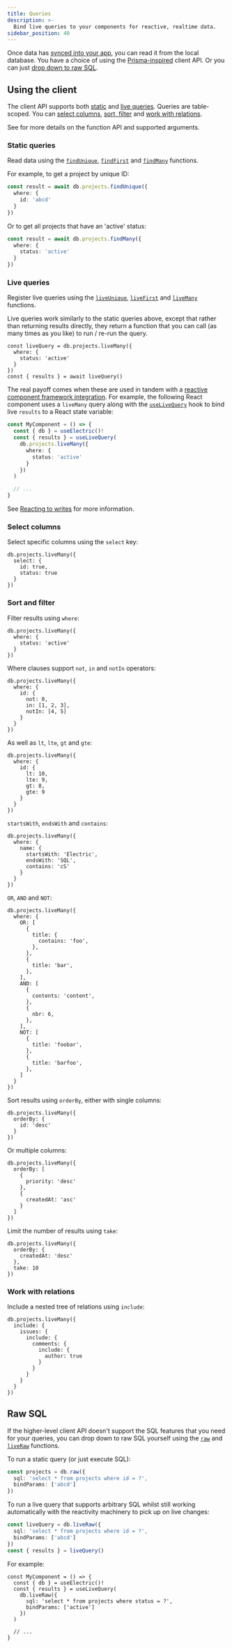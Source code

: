 ```yaml
---
title: Queries
description: >-
  Bind live queries to your components for reactive, realtime data.
sidebar_position: 40
---
```


Once data has [synced into your app](./shapes.md), you can read it from the local database. You have a choice of using the [Prisma-inspired](https://www.prisma.io/docs/concepts/components/prisma-client) client API. Or you can just [drop down to raw SQL](#raw-sql).

## Using the client

The client API supports both [static](#static-queries) and [live queries](#live-queries). Queries are table-scoped. You can [select columns](#select-columns), [sort, filter](#sort-and-filter) and [work with relations](#work-with-relations).

See <DocPageLink path="api/clients/typescript" /> for more details on the function API and supported arguments.

### Static queries

Read data using the [`findUnique`](../../api/clients/typescript.md#findUnique), [`findFirst`](../../api/clients/typescript.md#findFirst) and [`findMany`](../../api/clients/typescript.md#findMany) functions.

For example, to get a project by unique ID:

```ts
const result = await db.projects.findUnique({
  where: {
    id: 'abcd'
  }
})
```

Or to get all projects that have an 'active' status:

```ts
const result = await db.projects.findMany({
  where: {
    status: 'active'
  }
})
```

### Live queries

Register live queries using the [`liveUnique`](../../api/clients/typescript.md#liveUnique), [`liveFirst`](../../api/clients/typescript.md#liveFirst) and [`liveMany`](../../api/clients/typescript.md#liveMany) functions.

Live queries work similarly to the static queries above, except that rather than returning results directly, they return a function that you can call (as many times as you like) to run / re-run the query.

```tsx
const liveQuery = db.projects.liveMany({
  where: {
    status: 'active'
  }
})
const { results } = await liveQuery()
```

The real payoff comes when these are used in tandem with a [reactive component framework integration](../../integrations/frontend/index.md). For example, the following React component uses a `liveMany` query along with the [`useLiveQuery`](../../integrations/frontend/react.md#useLiveQuery) hook to bind live `results` to a React state variable:

```ts
const MyComponent = () => {
  const { db } = useElectric()!
  const { results } = useLiveQuery(
    db.projects.liveMany({
      where: {
        status: 'active'
      }
    })
  )

  // ...
}
```

See [Reacting to writes](./writes#reacting-to-writes) for more information.

### Select columns

Select specific columns using the `select` key:

```tsx
db.projects.liveMany({
  select: {
    id: true,
    status: true
  }
})
```

### Sort and filter

Filter results using `where`:

```tsx
db.projects.liveMany({
  where: {
    status: 'active'
  }
})
```

Where clauses support `not`, `in` and `notIn` operators:

```tsx
db.projects.liveMany({
  where: {
    id: {
      not: 0, 
      in: [1, 2, 3],
      notIn: [4, 5]
    }
  }
})
```

As well as `lt`, `lte`, `gt` and `gte`:

```tsx
db.projects.liveMany({
  where: {
    id: {
      lt: 10, 
      lte: 9,
      gt: 8,
      gte: 9
    }
  }
})
```

`startsWith`, `endsWith` and `contains`:

```tsx
db.projects.liveMany({
  where: {
    name: {
      startsWith: 'Electric', 
      endsWith: 'SQL',
      contains: 'cS'
    }
  }
})
```

`OR`, `AND` and `NOT`:

```tsx
db.projects.liveMany({
  where: {
    OR: [
      {
        title: {
          contains: 'foo',
        },
      },
      {
        title: 'bar',
      },
    ],
    AND: [
      {
        contents: 'content',
      },
      {
        nbr: 6,
      },
    ],
    NOT: [
      {
        title: 'foobar',
      },
      {
        title: 'barfoo',
      },
    ]
  }
})
```

Sort results using `orderBy`, either with single columns:

```tsx
db.projects.liveMany({
  orderBy: {
    id: 'desc'
  }
})
```

Or multiple columns:

```tsx
db.projects.liveMany({
  orderBy: [
    {
      priority: 'desc'
    },
    {
      createdAt: 'asc'
    }
  ]
})
```

Limit the number of results using `take`:

```tsx
db.projects.liveMany({
  orderBy: {
    createdAt: 'desc'
  },
  take: 10
})
```

### Work with relations

Include a nested tree of relations using `include`:

```tsx
db.projects.liveMany({
  include: {
    issues: {
      include: {
        comments: {
          include: {
            author: true
          }
        }
      }
    }
  }
})
```

## Raw SQL

If the higher-level client API doesn't support the SQL features that you need for your queries, you can drop down to raw SQL yourself using the [`raw`](../../api/clients/typescript.md#raw) and [`liveRaw`](../../api/clients/typescript.md#raw) functions.

To run a static query (or just execute SQL):

```ts
const projects = db.raw({
  sql: 'select * from projects where id = ?',
  bindParams: ['abcd']
})
```

To run a live query that supports arbitrary SQL whilst still working automatically with the reactivity machinery to pick up on live changes:

```ts
const liveQuery = db.liveRaw({
  sql: 'select * from projects where id = ?',
  bindParams: ['abcd']
})
const { results } = liveQuery()
```

For example:

```tsx
const MyComponent = () => {
  const { db } = useElectric()!
  const { results } = useLiveQuery(
    db.liveRaw({
      sql: 'select * from projects where status = ?',
      bindParams: ['active']
    })
  )

  // ...
}
```
